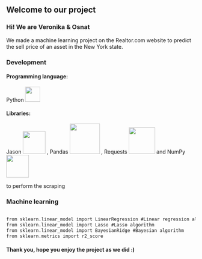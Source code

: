 ## Welcome to our project


### Hi! We are Veronika & Osnat

We made a machine learning project on the Realtor.com website to predict  the sell price of an asset
in the New York state.

### Development

#### Programming language: 
Python <img src="https://user-images.githubusercontent.com/67739639/159704982-a1efa5af-b572-4a59-9996-8edb943c3639.png" width="40">

#### Libraries: 
Jason <img src="https://miro.medium.com/max/1400/1*7I28RUYwZPeJ52uZrVtMMQ.png" width="60">
, Pandas <img src="https://upload.wikimedia.org/wikipedia/commons/e/ed/Pandas_logo.svg" width="80">
, Requests <img src="https://cdn-0.securityonline.info/wp-content/uploads/2018/06/python-request.jpeg?ezimgfmt=ng%3Awebp%2Fngcb1%2Frs%3Adevice%2Frscb1-1" width="70">
and NumPy <img src="https://numpy.org/images/logo.svg" width="60">

to perform the scraping


### Machine learning
```markdown

from sklearn.linear_model import LinearRegression #Linear regression algorithm
from sklearn.linear_model import Lasso #Lasso algorithm
from sklearn.linear_model import BayesianRidge #Bayesian algorithm
from sklearn.metrics import r2_score

```

#### Thank you, hope you enjoy the project as we did :)
